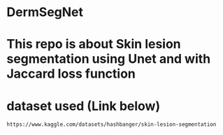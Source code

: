# DermSegNet

# This repo is about Skin lesion segmentation using Unet and with Jaccard loss function

# dataset used (Link below)
`
https://www.kaggle.com/datasets/hashbanger/skin-lesion-segmentation
`
